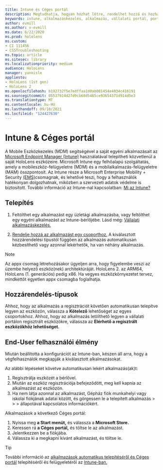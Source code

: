 ```yaml
---
title: Intune és Céges portál
description: Megtudhatja, hogyan hozhat létre, rendelhet hozzá és hozhat létre kényelmes felhasználói élményt az Intune, a mobileszköz-kezelés és a vállalati portál használatával.
keywords: intune, alkalmazáskezelés, alkalmazás, vállalati portál, portál, hololens
author: evmill
ms.author: v-evmill
ms.date: 6/22/2020
ms.prod: hololens
ms.custom:
- CI 111456
- CSSTroubleshooting
ms.topic: article
ms.sitesec: library
ms.localizationpriority: medium
audience: HoloLens
manager: yannisle
appliesto:
- HoloLens (1st gen)
- HoloLens 2
ms.openlocfilehash: b192732f5e7edffaa1d0ab081454e4034c416191
ms.sourcegitcommit: 05537014d27d9cb60d5485ce93654371d914d5e3
ms.translationtype: MT
ms.contentlocale: hu-HU
ms.lasthandoff: 09/10/2021
ms.locfileid: "124427630"
---
```

# <a name="intune--company-portal"></a>Intune & Céges portál

A Mobile Eszközkezelés (MDM) segítségével a saját egyéni alkalmazásait az [Microsoft Endpoint Manager (Intune)](/intune/windows-holographic-for-business) használatával telepítheti közvetlenül a saját HoloLens eszközeire. Microsoft Intune egy felhőalapú szolgáltatás, amely a mobileszköz-felügyeletre (MDM) és a mobilalkalmazás-felügyeletre (MAM) összpontosít. Az Intune része a Microsoft Enterprise Mobility + Security [(EMS)](https://www.microsoft.com/microsoft-365/enterprise-mobility-security)csomagnak, és lehetővé teszi, hogy a felhasználók hatékonyan dolgozhatnak, miközben a szervezeti adatok védelme is biztosított. További információ az Intune-nal kapcsolatban: [Mi az Intune?](/mem/intune/fundamentals/what-is-intune)

## <a name="setup"></a>Telepítés

1. Feltölthet egy alkalmazást egy üzletági alkalmazásba, vagy feltölthet egy egyéni alkalmazást az Intune-bérlőjébe. Lásd még: [Vállalati alkalmazáskezelés.](/windows/client-management/mdm/enterprise-app-management)

2. [Rendelje hozzá az alkalmazást egy csoporthoz.](/mem/intune/apps/apps-deploy) A kiválasztott hozzárendelési típustól függően az alkalmazás automatikusan kézbesíthető vagy azonnal lekérhetők, ha van néhány alkalmazás.

> [!NOTE]
> Az appx csomag létrehozásakor ügyeljen arra, hogy figyelembe veszi az üzembe helyező eszköz(nek) architektúráját. HoloLens 2. az ARM64, HoloLens (1. generációs) pedig x86. Ha vegyes eszközkörnyezetet tervez, mindkettőt egyetlen appx csomagba foglalhatja.

## <a name="assignment-types"></a>Hozzárendelés-típusok

Ahhoz, hogy az alkalmazás a regisztrációt követően automatikusan telepítve legyen az eszközön, válassza a **Kötelező** lehetőséget az egyes csoportokhoz.
Ahhoz, hogy az alkalmazás letölthető legyen a vállalati portálon regisztrált eszközökre, válassza az **Elérhető a regisztrált eszközökhöz lehetőséget.**

## <a name="end-user-experience"></a>End-User felhasználói élmény

Miután beállította a konfigurációt az Intune-ban, készen áll arra, hogy a végfelhasználók megkapják a kiválasztott alkalmazásokat.

Az alábbi lépéseket követve automatikusan lekért alkalmazás(ak)t:

1. Regisztrálja eszközét a bérlővel.
2. Miután az eszköz regisztrációja befejeződött, meg kell kapnia az alkalmazást az eszközön.
3. Ha nem látja azonnal az alkalmazást, Gépház fiók munkahelyi vagy iskolai fiókjának adatai között, és görgessen le a telepített alkalmazás  >    >    >  állapotával kapcsolatos információkért.

Alkalmazások a következő Céges portál:

1. Nyissa meg **a Start menüt,** és válassza a **Microsoft Store.**
2. Keressen rá **a Céges portál,** és töltse le az alkalmazást.
3. Jelentkezzen be a fiókjába.
4. Válassza ki a megkapni kívánt alkalmazást, és töltse le.

> [!Tip]
> További információ az [alkalmazások automatikus telepítéséről és Céges portál](/mem/intune/apps/company-portal-app) telepítéséről és felügyeletéről az [Intune-ban.](/mem/intune/fundamentals/windows-holographic-for-business#deploy-and-manage-apps)
